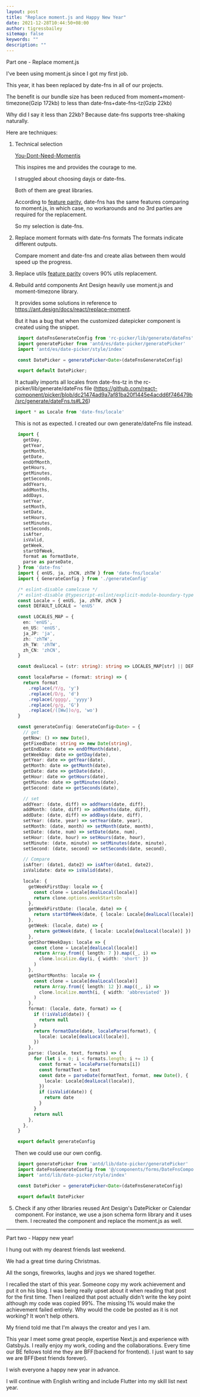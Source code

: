 ```yaml
---
layout: post
title: "Replace moment.js and Happy New Year"
date: 2021-12-28T10:44:50+08:00
author: tigressbailey
sitemap: false
keywords: ""
description: ""
---
```


Part one - Replace moment.js

I've been using moment.js since I got my first job.

This year, it has been replaced by date-fns in all of our projects.

The benefit is our bundle size has been reduced from moment+moment-timezone(Gzip 172kb) to less than date-fns+date-fns-tz(Gzip 22kb)

Why did I say it less than 22kb? Because date-fns supports tree-shaking naturally.

Here are techniques:

1. Technical selection
   
    [You-Dont-Need-Momentjs](https://github.com/you-dont-need/You-Dont-Need-Momentjs#brief-comparison)

    This inspires me and provides the courage to me.

    I struggled about choosing dayjs or date-fns.

    Both of them are great libraries. 
    
    According to [feature parity](https://github.com/you-dont-need/You-Dont-Need-Momentjs#feature-parity), date-fns has the same features comparing to moment.js, in which case, no workarounds and no 3rd parties are required for the replacement.

    So my selection is date-fns.

2. Replace moment formats with date-fns formats
   The formats indicate different outputs.

   Compare moment and date-fns and create alias between them would speed up the progress.

3. Replace utils
    [feature parity](https://github.com/you-dont-need/You-Dont-Need-Momentjs#feature-parity) covers 90% utils replacement.
   
4. Rebuild antd components
   Ant Design heavily use moment.js and moment-timezone library.

   It provides some solutions in reference to https://ant.design/docs/react/replace-moment.

   But it has a bug that when the customized datepicker component is created using the snippet.

   ```Typescript
    import dateFnsGenerateConfig from 'rc-picker/lib/generate/dateFns'
    import generatePicker from 'antd/es/date-picker/generatePicker'
    import 'antd/es/date-picker/style/index'

    const DatePicker = generatePicker<Date>(dateFnsGenerateConfig)

    export default DatePicker;
   ```

   It actually imports all locales from date-fns-tz in the rc-picker/lib/generate/dateFns file (https://github.com/react-component/picker/blob/dc21474ad9a7af81ba20f1445e4acdd6f746479b/src/generate/dateFns.ts#L26)
   ```Typescript
   import * as Locale from 'date-fns/locale'
   ```

   This is not as expected.
   I created our own generate/dateFns file instead.
   
   ```Typescript
    import {
      getDay,
      getYear,
      getMonth,
      getDate,
      endOfMonth,
      getHours,
      getMinutes,
      getSeconds,
      addYears,
      addMonths,
      addDays,
      setYear,
      setMonth,
      setDate,
      setHours,
      setMinutes,
      setSeconds,
      isAfter,
      isValid,
      getWeek,
      startOfWeek,
      format as formatDate,
      parse as parseDate,
    } from 'date-fns'
    import { enUS, ja, zhCN, zhTW } from 'date-fns/locale'
    import { GenerateConfig } from './generateConfig'

    /* eslint-disable camelcase */
    /* eslint-disable @typescript-eslint/explicit-module-boundary-types */
    const Locale = { enUS, ja, zhTW, zhCN }
    const DEFAULT_LOCALE = 'enUS'

    const LOCALES_MAP = {
      en: 'enUS',
      en_US: 'enUS',
      ja_JP: 'ja',
      zh: 'zhTW',
      zh_TW: 'zhTW',
      zh_CN: 'zhCN',
    }

    const dealLocal = (str: string): string => LOCALES_MAP[str] || DEFAULT_LOCALE

    const localeParse = (format: string) => {
      return format
        .replace(/Y/g, 'y')
        .replace(/D/g, 'd')
        .replace(/gggg/, 'yyyy')
        .replace(/g/g, 'G')
        .replace(/([Ww])o/g, 'wo')
    }

    const generateConfig: GenerateConfig<Date> = {
      // get
      getNow: () => new Date(),
      getFixedDate: string => new Date(string),
      getEndDate: date => endOfMonth(date),
      getWeekDay: date => getDay(date),
      getYear: date => getYear(date),
      getMonth: date => getMonth(date),
      getDate: date => getDate(date),
      getHour: date => getHours(date),
      getMinute: date => getMinutes(date),
      getSecond: date => getSeconds(date),

      // set
      addYear: (date, diff) => addYears(date, diff),
      addMonth: (date, diff) => addMonths(date, diff),
      addDate: (date, diff) => addDays(date, diff),
      setYear: (date, year) => setYear(date, year),
      setMonth: (date, month) => setMonth(date, month),
      setDate: (date, num) => setDate(date, num),
      setHour: (date, hour) => setHours(date, hour),
      setMinute: (date, minute) => setMinutes(date, minute),
      setSecond: (date, second) => setSeconds(date, second),

      // Compare
      isAfter: (date1, date2) => isAfter(date1, date2),
      isValidate: date => isValid(date),

      locale: {
        getWeekFirstDay: locale => {
          const clone = Locale[dealLocal(locale)]
          return clone.options.weekStartsOn
        },
        getWeekFirstDate: (locale, date) => {
          return startOfWeek(date, { locale: Locale[dealLocal(locale)] })
        },
        getWeek: (locale, date) => {
          return getWeek(date, { locale: Locale[dealLocal(locale)] })
        },
        getShortWeekDays: locale => {
          const clone = Locale[dealLocal(locale)]
          return Array.from({ length: 7 }).map((_, i) =>
            clone.localize.day(i, { width: 'short' })
          )
        },
        getShortMonths: locale => {
          const clone = Locale[dealLocal(locale)]
          return Array.from({ length: 12 }).map((_, i) =>
            clone.localize.month(i, { width: 'abbreviated' })
          )
        },
        format: (locale, date, format) => {
          if (!isValid(date)) {
            return null
          }
          return formatDate(date, localeParse(format), {
            locale: Locale[dealLocal(locale)],
          })
        },
        parse: (locale, text, formats) => {
          for (let i = 0; i < formats.length; i += 1) {
            const format = localeParse(formats[i])
            const formatText = text
            const date = parseDate(formatText, format, new Date(), {
              locale: Locale[dealLocal(locale)],
            })
            if (isValid(date)) {
              return date
            }
          }
          return null
        },
      },
    }

    export default generateConfig
   ```

   Then we could use our own config.

   ```Typescript
    import generatePicker from 'antd/lib/date-picker/generatePicker'
    import dateFnsGenerateConfig from '@/components/forms/DateFnsComponents/dateFnsGenerateConfig'
    import 'antd/lib/date-picker/style/index'

    const DatePicker = generatePicker<Date>(dateFnsGenerateConfig)

    export default DatePicker
   ```

5. Check if any other libraries reused Ant Design's DatePicker or Calendar component.
   For instance, we use a json schema form library and it uses them. I recreated the component and replace the moment.js as well.

---
Part two - Happy new year!

I hung out with my dearest friends last weekend.

We had a great time during Christmas.

All the songs, fireworks, laughs and joys we shared together.

I recalled the start of this year. Someone copy my work achievement and put it on his blog. I was being really upset about it when reading that post for the first time. Then I realized that post actually didn't write the key point although my code was copied 99%. The missing 1% would make the achievement failed entirely.
Why would the code be posted as it is not working? It won't help others.

My friend told me that I'm always the creator and yes I am.

This year I meet some great people, expertise Next.js and experience with GatsbyJs.
I really enjoy my work, coding and the collaborations.
Every time our BE fellows told me they are BFF(backend for frontend). I just want to say we are BFF(best friends forever).

I wish everyone a happy new year in advance.

I will continue with English writing and include Flutter into my skill list next year.



<!--more-->
